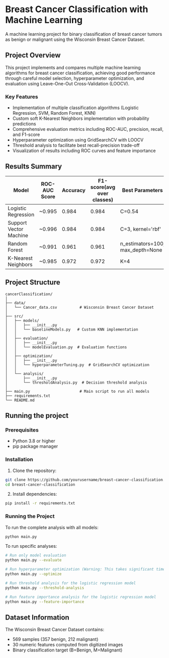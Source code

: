 # Breast Cancer Classification with Machine Learning

A machine learning project for binary classification of breast cancer tumors as benign or malignant using the Wisconsin Breast Cancer Dataset.

## Project Overview

This project implements and compares multiple machine learning algorithms for breast cancer classification, achieving good performance through careful model selection, hyperparameter optimization, and evaluation using Leave-One-Out Cross-Validation (LOOCV).

### Key Features
- Implementation of multiple classification algorithms (Logistic Regression, SVM, Random Forest, KNN)
- Custom soft K-Nearest Neighbors implementation with probability predictions
- Comprehensive evaluation metrics including ROC-AUC, precision, recall, and F1-score
- Hyperparameter optimization using GridSearchCV with LOOCV
- Threshold analysis to facilitate best recall-precision trade-off
- Visualization of results including ROC curves and feature importance

## Results Summary

| Model | ROC-AUC Score | Accuracy | F1-score(avg over classes) | Best Parameters |
|-------|---------------|-----------------|--------------|-----------------|
| Logistic Regression | ~0.995 | 0.984 | 0.984 | C=0.54 |
| Support Vector Machine | ~0.996 | 0.984 | 0.984 | C=3, kernel='rbf' |
| Random Forest | ~0.991 | 0.961 | 0.961 |n_estimators=100, max_depth=None |
| K-Nearest Neighbors | ~0.985 | 0.972 | 0.972 | K=4 |


## Project Structure

```
cancerClassification/
│
├── data/
│   └── Cancer_data.csv          # Wisconsin Breast Cancer Dataset
│
├── src/
│   ├── models/
│   │   ├── __init__.py
│   │   └── baselineModels.py   # Custom KNN implementation
│   │
│   ├── evaluation/
│   │   ├── __init__.py
│   │   └── modelEvaluation.py  # Evaluation functions
│   │
│   ├── optimization/
│   │   ├── __init__.py
│   │   └── hyperparameterTuning.py  # GridSearchCV optimization
│   │
│   └── analysis/
│       ├── __init__.py
│       └── thresholdAnalysis.py  # Decision threshold analysis
│
├── main.py                      # Main script to run all models
├── requirements.txt             
└── README.md                  
```

## Running the project

### Prerequisites
- Python 3.8 or higher
- pip package manager

### Installation

1. Clone the repository:
```bash
git clone https://github.com/yourusername/breast-cancer-classification.git
cd breast-cancer-classification
```

<!-- 2. Create a virtual environment (recommended):
```bash
python -m venv venv
source venv/bin/activate  # On Windows: venv\Scripts\activate
``` -->

2. Install dependencies:
```bash
pip install -r requirements.txt
```

### Running the Project

To run the complete analysis with all models:
```bash
python main.py
```

To run specific analyses:
```bash
# Run only model evaluation
python main.py --evaluate

# Run hyperparameter optimization (Warning: This takes significant time with LOOCV)
python main.py --optimize

# Run threshold analysis for the logistic regression model
python main.py --threshold-analysis

# Run feature importance analysis for the logistic regression model
python main.py --feature-importance
```



<!-- ## Model Details

### 1. Logistic Regression
- Implemented with L2 regularization
- Optimized regularization parameter C using LOOCV
- Features standardized

### 2. Support Vector Machine (SVM)
- RBF kernel with optimized C and gamma parameters
- Probability predictions enabled for ROC-AUC calculation
- Excellent performance on non-linearly separable data

### 3. Random Forest
- Ensemble method with 100 decision trees
- No maximum depth restriction for capturing complex patterns
- Feature importance analysis available

### 4. K-Nearest Neighbors (Custom Implementation)
- KNN with probability predictions
- Euclidean distance metric
- K=4 neighbors for optimal performance -->

<!-- ## Evaluation Methodology

- **Leave-One-Out Cross-Validation (LOOCV)**: Ensures robust evaluation on small dataset
- **Metrics**: Accuracy, Precision, Recall, F1-Score, ROC-AUC
- **Visualization**: ROC curves, confusion matrices, feature importance plots -->

## Dataset Information

The Wisconsin Breast Cancer Dataset contains:
- 569 samples (357 benign, 212 malignant)
- 30 numeric features computed from digitized images
- Binary classification target (B=Benign, M=Malignant)